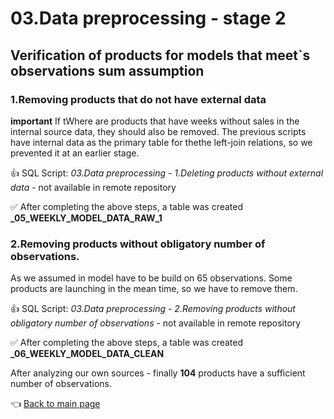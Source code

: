 # 03.Data preprocessing - stage 2

## Verification of products for models that meet`s observations sum assumption

### 1.Removing products that do not have external data

**important** If tWhere are products that have weeks without sales in the internal source data, they should also be removed.
The previous scripts have internal data as the primary table for thethe left-join relations, so we prevented it at an earlier stage.

:+1: SQL Script: *03.Data preprocessing - 1.Deleting products without external data* - not available in remote repository

:white_check_mark: After completing the above steps, a table was created **_05_WEEKLY_MODEL_DATA_RAW_1**

### 2.Removing products without obligatory number of observations.

As we assumed in model have to be build on 65 observations. Some products are launching in the mean time, so we have to remove them.

:+1: SQL Script: *03.Data preprocessing - 2.Removing products without obligatory number of observations* - not available in remote repository

:white_check_mark: After completing the above steps, a table was created **_06_WEEKLY_MODEL_DATA_CLEAN**

After analyzing our own sources - finally **104** products have a sufficient number of observations.


:point_left: [Back to main page](https://github.com/MateoMat/PHARMA_WEEKLY_SELL_OUT_ESTIMATION)